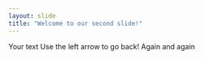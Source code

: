 ```yaml
---
layout: slide
title: "Welcome to our second slide!"
---
```

Your text
Use the left arrow to go back!
Again and again
